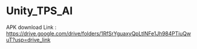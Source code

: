 # Unity_TPS_AI


APK download Link : https://drive.google.com/drive/folders/1RfSrYguaxyQpLtlNFe1Jh984PTiuQwuT?usp=drive_link
